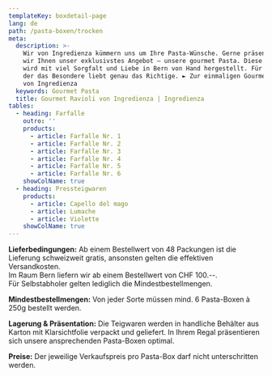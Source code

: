 ```yaml
---
templateKey: boxdetail-page
lang: de
path: /pasta-boxen/trocken
meta:
  description: >-
    Wir von Ingredienza kümmern uns um Ihre Pasta-Wünsche. Gerne präsentieren
    wir Ihnen unser exklusivstes Angebot – unsere gourmet Pasta. Diese Pasta
    wird mit viel Sorgfalt und Liebe in Bern von Hand hergestellt. Für jeden,
    der das Besondere liebt genau das Richtige. ► Zur einmaligen Gourmet Pasta
    von Ingredienza
  keywords: Gourmet Pasta
  title: Gourmet Ravioli von Ingredienza | Ingredienza
tables:
  - heading: Farfalle
    outro: ''
    products:
      - article: Farfalle Nr. 1
      - article: Farfalle Nr. 2
      - article: Farfalle Nr. 3
      - article: Farfalle Nr. 4
      - article: Farfalle Nr. 5
      - article: Farfalle Nr. 6
    showColName: true
  - heading: Pressteigwaren
    products:
      - article: Capello del mago
      - article: Lumache
      - article: Violette
    showColName: true
---
```

**Lieferbedingungen:** Ab einem Bestellwert von 48 Packungen ist die Lieferung schweizweit gratis, ansonsten gelten die effektiven Versandkosten.\
Im Raum Bern liefern wir ab einem Bestellwert von CHF 100.--.\
Für Selbstabholer gelten lediglich die Mindestbestellmengen.

**Mindestbestellmengen:** Von jeder Sorte müssen mind. 6 Pasta-Boxen à 250g bestellt werden.

**Lagerung & Präsentation:** Die Teigwaren werden in handliche Behälter aus Karton mit Klarsichtfolie verpackt und geliefert. In Ihrem Regal präsentieren sich unsere ansprechenden Pasta-Boxen optimal.

**Preise:** Der jeweilige Verkaufspreis pro Pasta-Box darf nicht unterschritten werden.
